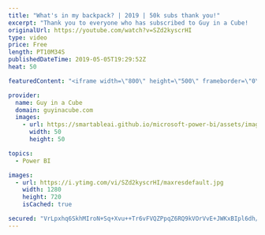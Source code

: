 ```yaml
---
title: "What's in my backpack? | 2019 | 50k subs thank you!"
excerpt: "Thank you to everyone who has subscribed to Guy in a Cube!   Let's have a look at what's in my backpack and all the gear Adam travels with.   ******** LET'S CONNECT! ********  -- http://twitter.com/guyinacube -- http://twitter.com/awsaxton -- http://twitter.com/patrickdba -- http://www.facebook.com/guyinacube"
originalUrl: https://youtube.com/watch?v=SZd2kyscrHI
type: video
price: Free
length: PT10M34S
publishedDateTime: 2019-05-05T19:29:52Z
heat: 50

featuredContent: "<iframe width=\"800\" height=\"500\" frameborder=\"0\" src=\"https://www.youtube.com/embed/SZd2kyscrHI\" allow=\"accelerometer; autoplay; encrypted-media; gyroscope; picture-in-picture\" allowfullscreen></iframe>"

provider:
  name: Guy in a Cube
  domain: guyinacube.com
  images:
    - url: https://smartableai.github.io/microsoft-power-bi/assets/images/organizations/guyinacube.com-50x50.jpg
      width: 50
      height: 50

topics:
  - Power BI

images:
  - url: https://i.ytimg.com/vi/SZd2kyscrHI/maxresdefault.jpg
    width: 1280
    height: 720
    isCached: true

secured: "VrLpxhq6SkhMIroN+Sq+Xvu++Tr6vFVQZPpqZ6RQ9kVOrVvE+JWKxBIpl6dh/QWdrPtT0W1NgYT/dOFbsOJz/6Wwx8th0x4Z+jDxMdUW/+W37rT0ugilxM0BzsoCGgBNm5KV0UErH2yQnsKj2FcOqv5G/ZkbYRFEH5wZHlXIBhqr0Pr7/xbC5ANr80XPjievrogQ/FKsu9CRSAytzRrSHzEEjBSXFRTdbSu3ijExYm4RctCGEMXVtxwj97605zH9eZIVliVrM1+sP+BCqVNjO7zjXSR9+PqmiT+sdfvfLILps9r37QTOEt+VHg4jjvNcz4t7ASttRxI8EujiJiUp8k44yaGSgt+ovk/BhLVFv5xRwLWLVsriauUE7tRK3n0otOY7C67twB7pTu+hO2S+88bAGWicSV6Ukmbv57Y/laU=;DQYZL+UJXS5VAcAXYMehLg=="
---
```



